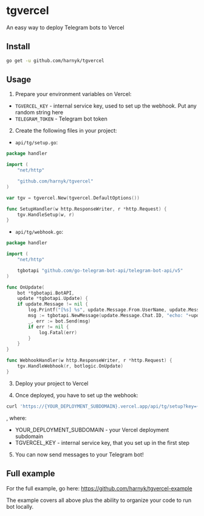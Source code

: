 # tgvercel

An easy way to deploy Telegram bots to Vercel

## Install

```bash
go get -u github.com/harnyk/tgvercel
```

## Usage

1. Prepare your environment variables on Vercel:

-   `TGVERCEL_KEY` - internal service key, used to set up the webhook.
    Put any random string here
-   `TELEGRAM_TOKEN` - Telegram bot token

2. Create the following files in your project:

-   `api/tg/setup.go`:

```go
package handler

import (
	"net/http"

	"github.com/harnyk/tgvercel"
)

var tgv = tgvercel.New(tgvercel.DefaultOptions())

func SetupHandler(w http.ResponseWriter, r *http.Request) {
	tgv.HandleSetup(w, r)
}
```

-   `api/tg/webhook.go`:

```go
package handler

import (
	"net/http"

    tgbotapi "github.com/go-telegram-bot-api/telegram-bot-api/v5"
)

func OnUpdate(
	bot *tgbotapi.BotAPI,
	update *tgbotapi.Update) {
	if update.Message != nil {
		log.Printf("[%s] %s", update.Message.From.UserName, update.Message.Text)
		msg := tgbotapi.NewMessage(update.Message.Chat.ID, "echo: "+update.Message.Text)
		_, err := bot.Send(msg)
		if err != nil {
			log.Fatal(err)
		}
	}
}

func WebhookHandler(w http.ResponseWriter, r *http.Request) {
	tgv.HandleWebhook(r, botlogic.OnUpdate)
}
```

3. Deploy your project to Vercel

4. Once deployed, you have to set up the webhook:

```bash
curl 'https://{YOUR_DEPLOYMENT_SUBDOMAIN}.vercel.app/api/tg/setup?key={TGVERCEL_KEY}'
```

, where:

-   YOUR_DEPLOYMENT_SUBDOMAIN - your Vercel deployment subdomain
-   TGVERCEL_KEY - internal service key, that you set up in the first step

5. You can now send messages to your Telegram bot!

## Full example

For the full example, go here: https://github.com/harnyk/tgvercel-example

The example covers all above plus the ability to organize your code to run bot locally.
